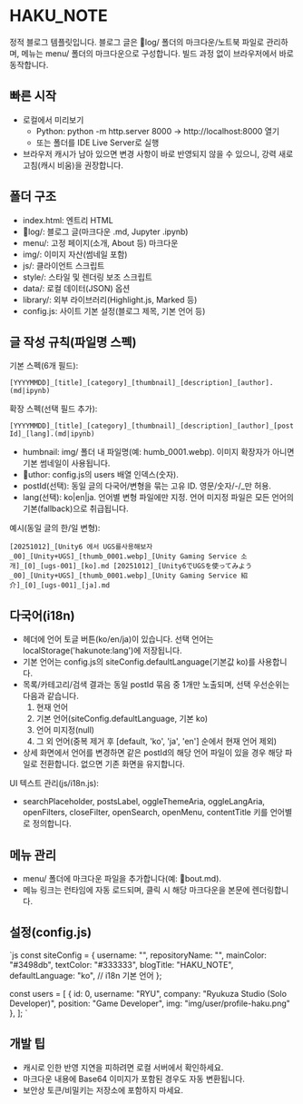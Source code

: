 ﻿# HAKU_NOTE

정적 블로그 템플릿입니다. 블로그 글은 log/ 폴더의 마크다운/노트북 파일로 관리하며, 메뉴는 menu/ 폴더의 마크다운으로 구성합니다. 빌드 과정 없이 브라우저에서 바로 동작합니다.

## 빠른 시작

- 로컬에서 미리보기
  - Python: python -m http.server 8000 → http://localhost:8000 열기
  - 또는 폴더를 IDE Live Server로 실행
- 브라우저 캐시가 남아 있으면 변경 사항이 바로 반영되지 않을 수 있으니, 강력 새로고침(캐시 비움)을 권장합니다.

## 폴더 구조

- index.html: 엔트리 HTML
- log/: 블로그 글(마크다운 .md, Jupyter .ipynb)
- menu/: 고정 페이지(소개, About 등) 마크다운
- img/: 이미지 자산(썸네일 포함)
- js/: 클라이언트 스크립트
- style/: 스타일 및 렌더링 보조 스크립트
- data/: 로컬 데이터(JSON) 옵션
- library/: 외부 라이브러리(Highlight.js, Marked 등)
- config.js: 사이트 기본 설정(블로그 제목, 기본 언어 등)

## 글 작성 규칙(파일명 스펙)

기본 스펙(6개 필드):

`
[YYYYMMDD]_[title]_[category]_[thumbnail]_[description]_[author].(md|ipynb)
`

확장 스펙(선택 필드 추가):

`
[YYYYMMDD]_[title]_[category]_[thumbnail]_[description]_[author]_[postId]_[lang].(md|ipynb)
`

- 	humbnail: img/ 폴더 내 파일명(예: 	humb_0001.webp). 이미지 확장자가 아니면 기본 썸네일이 사용됩니다.
- uthor: config.js의 users 배열 인덱스(숫자).
- postId(선택): 동일 글의 다국어/변형을 묶는 고유 ID. 영문/숫자/-/_만 허용.
- lang(선택): ko|en|ja. 언어별 변형 파일에만 지정. 언어 미지정 파일은 모든 언어의 기본(fallback)으로 취급됩니다.

예시(동일 글의 한/일 변형):

`
[20251012]_[Unity6 에서 UGS를사용해보자_00]_[Unity+UGS]_[thumb_0001.webp]_[Unity Gaming Service 소개]_[0]_[ugs-001]_[ko].md
[20251012]_[Unity6でUGSを使ってみよう_00]_[Unity+UGS]_[thumb_0001.webp]_[Unity Gaming Service 紹介]_[0]_[ugs-001]_[ja].md
`

## 다국어(i18n)

- 헤더에 언어 토글 버튼(ko/en/ja)이 있습니다. 선택 언어는 localStorage('hakunote:lang')에 저장됩니다.
- 기본 언어는 config.js의 siteConfig.defaultLanguage(기본값 ko)를 사용합니다.
- 목록/카테고리/검색 결과는 동일 postId 묶음 중 1개만 노출되며, 선택 우선순위는 다음과 같습니다.
  1) 현재 언어
  2) 기본 언어(siteConfig.defaultLanguage, 기본 ko)
  3) 언어 미지정(null)
  4) 그 외 언어(중복 제거 후 [default, 'ko', 'ja', 'en'] 순에서 현재 언어 제외)
- 상세 화면에서 언어를 변경하면 같은 postId의 해당 언어 파일이 있을 경우 해당 파일로 전환합니다. 없으면 기존 화면을 유지합니다.

UI 텍스트 관리(js/i18n.js):

- searchPlaceholder, postsLabel, 	oggleThemeAria, 	oggleLangAria, openFilters, closeFilter, openSearch, openMenu, contentTitle 키를 언어별로 정의합니다.

## 메뉴 관리

- menu/ 폴더에 마크다운 파일을 추가합니다(예: bout.md).
- 메뉴 링크는 런타임에 자동 로드되며, 클릭 시 해당 마크다운을 본문에 렌더링합니다.

## 설정(config.js)

`js
const siteConfig = {
  username: "<your-github>",
  repositoryName: "<your-repo>",
  mainColor: "#3498db",
  textColor: "#333333",
  blogTitle: "HAKU_NOTE",
  defaultLanguage: "ko", // i18n 기본 언어
};

const users = [
  { id: 0, username: "RYU", company: "Ryukuza Studio (Solo Developer)", position: "Game Developer", img: "img/user/profile-haku.png" },
];
`

## 개발 팁

- 캐시로 인한 반영 지연을 피하려면 로컬 서버에서 확인하세요.
- 마크다운 내용에 Base64 이미지가 포함된 경우도 자동 변환됩니다.
- 보안상 토큰/비밀키는 저장소에 포함하지 마세요.
